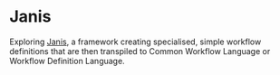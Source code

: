 # Janis

Exploring [Janis](https://github.com/PMCC-BioinformaticsCore/janis-bioinformatics), a framework creating specialised, simple workflow definitions that are then transpiled to
Common Workflow Language or Workflow Definition Language. 
